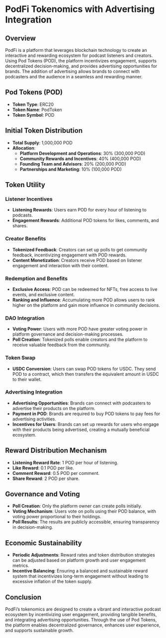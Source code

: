 # PodFi Tokenomics with Advertising Integration

## Overview

PodFi is a platform that leverages blockchain technology to create an interactive and rewarding ecosystem for podcast listeners and creators. Using Pod Tokens (POD), the platform incentivizes engagement, supports decentralized decision-making, and provides advertising opportunities for brands. The addition of advertising allows brands to connect with podcasters and the audience in a seamless and rewarding manner.

## Pod Tokens (POD)

- **Token Type**: ERC20
- **Token Name**: PodToken
- **Token Symbol**: POD

## Initial Token Distribution

- **Total Supply**: 1,000,000 POD
- **Allocation**:
  - **Platform Development and Operations**: 30% (300,000 POD)
  - **Community Rewards and Incentives**: 40% (400,000 POD)
  - **Founding Team and Advisors**: 20% (200,000 POD)
  - **Partnerships and Marketing**: 10% (100,000 POD)

## Token Utility

### Listener Incentives
- **Listening Rewards**: Users earn POD for every hour of listening to podcasts.
- **Engagement Rewards**: Additional POD tokens for likes, comments, and shares.

### Creator Benefits
- **Tokenized Feedback**: Creators can set up polls to get community feedback, incentivizing engagement with POD rewards.
- **Content Monetization**: Creators receive POD based on listener engagement and interaction with their content.

### Redemption and Benefits
- **Exclusive Access**: POD can be redeemed for NFTs, free access to live events, and exclusive content.
- **Ranking and Influence**: Accumulating more POD allows users to rank higher on the platform and gain more influence in community decisions.

### DAO Integration
- **Voting Power**: Users with more POD have greater voting power in platform governance and decision-making processes.
- **Poll Creation**: Tokenized polls enable creators and the platform to receive valuable feedback from the community.

### Token Swap
- **USDC Conversion**: Users can swap POD tokens for USDC. They send POD to a contract, which then transfers the equivalent amount in USDC to their wallet.

### Advertising Integration
- **Advertising Opportunities**: Brands can connect with podcasters to advertise their products on the platform.
- **Payment in POD**: Brands are required to buy POD tokens to pay fees for advertising activities.
- **Incentives for Users**: Brands can set up rewards for users who engage with their products being advertised, creating a mutually beneficial ecosystem.

## Reward Distribution Mechanism

- **Listening Reward Rate**: 1 POD per hour of listening.
- **Like Reward**: 0.1 POD per like.
- **Comment Reward**: 0.5 POD per comment.
- **Share Reward**: 2 POD per share.

## Governance and Voting

- **Poll Creation**: Only the platform owner can create polls initially.
- **Voting Mechanism**: Users vote on polls using their POD balance, with voting power proportional to their holdings.
- **Poll Results**: The results are publicly accessible, ensuring transparency in decision-making.

## Economic Sustainability

- **Periodic Adjustments**: Reward rates and token distribution strategies can be adjusted based on platform growth and user engagement metrics.
- **Incentive Balancing**: Ensuring a balanced and sustainable reward system that incentivizes long-term engagement without leading to excessive inflation of the token supply.

## Conclusion

PodFi’s tokenomics are designed to create a vibrant and interactive podcast ecosystem by incentivizing user engagement, providing tangible benefits, and integrating advertising opportunities. Through the use of Pod Tokens, the platform enables decentralized governance, enhances user experience, and supports sustainable growth.
